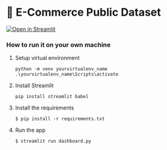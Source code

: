 # 🎈 E-Commerce Public Dataset


[![Open in Streamlit](https://static.streamlit.io/badges/streamlit_badge_black_white.svg)](https://blank-app-template.streamlit.app/)

### How to run it on your own machine

1. Setup virtual environment
   ```
   python -m venv yourvirtualenv_name
   .\yourvirtualenv_name\Scripts\activate
   ```
   
2. Install Streamlit
   ```
   pip install streamlit babel
   ```
4. Install the requirements

   ```
   $ pip install -r requirements.txt
   ```

5. Run the app

   ```
   $ streamlit run dashboard.py
   ```
